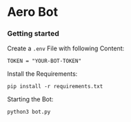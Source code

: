 # Aero Bot

### Getting started
Create a `.env` File with following Content:
```
TOKEN = "YOUR-BOT-TOKEN"
```

Install the Requirements:
```
pip install -r requirements.txt
```

Starting the Bot:
```
python3 bot.py
```